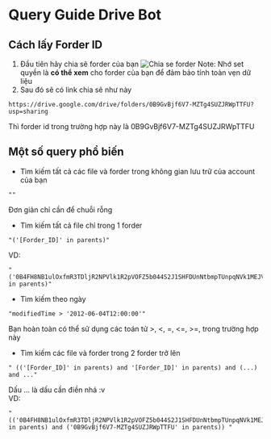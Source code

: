 # Query Guide Drive Bot
## Cách lấy Forder ID
1. Đầu tiên hãy chia sẽ forder của bạn
![Chia se forder](https://i.imgur.com/QKXARr6.png)
Note: Nhớ set quyền là  <b>có thể xem</b> cho forder của bạn để đảm bảo tính toàn vẹn dữ liệu
2. Sau đó sẽ có link chia sẽ như này
```
https://drive.google.com/drive/folders/0B9GvBjf6V7-MZTg4SUZJRWpTTFU?usp=sharing
```
Thì forder id trong trường hợp này là 0B9GvBjf6V7-MZTg4SUZJRWpTTFU
## Một số query phổ biến
- Tìm kiếm tất cả các file và forder trong không gian lưu trữ của account của bạn
```
""
```
Đơn giản chỉ cần để chuỗi rỗng
- Tìm kiếm tất cả file chỉ trong 1 forder
```
"('[Forder_ID]' in parents)"
```
VD:
```
"('0B4FH8NB1ulOxfmR3TDljR2NPVlk1R2pVOFZ5b044S2J1SHFDUnNtbmpTUnpqNVk1MEJValU' in parents)"
```
- Tìm kiếm theo ngày
 ```
"modifiedTime > '2012-06-04T12:00:00'"
```
Bạn hoàn toàn có thể sử dụng các toán tử >, <, =, <=, >=, trong trường hợp này
</br>
- Tìm kiếm các file và forder trong 2 forder trở lên
```
" (('[Forder_ID]' in parents) and '[Forder_ID]' in parents) and (...) and ..."
```
Dấu ... là dấu cần điền nhá :v
<br>
VD:
```
"(('0B4FH8NB1ulOxfmR3TDljR2NPVlk1R2pVOFZ5b044S2J1SHFDUnNtbmpTUnpqNVk1MEJValU' in parents) and ('0B9GvBjf6V7-MZTg4SUZJRWpTTFU' in parents)) "


